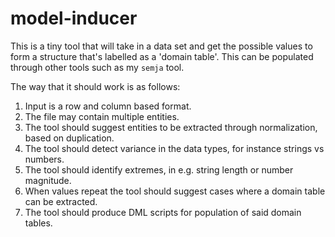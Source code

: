 # model-inducer

This is a tiny tool that will take in a data set and get the possible values to
form a structure that's labelled as a 'domain table'.  This can be populated
through other tools such as my `semja` tool.

The way that it should work is as follows:

1.  Input is a row and column based format.
2.  The file may contain multiple entities.
3.  The tool should suggest entities to be extracted through normalization,
based on duplication.
4.  The tool should detect variance in the data types, for instance strings vs
numbers.
5.  The tool should identify extremes, in e.g. string length or number magnitude.
6.  When values repeat the tool should suggest cases where a domain table can
be extracted.
7.  The tool should produce DML scripts for population of said domain tables.
